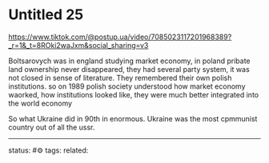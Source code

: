 # Untitled 25

https://www.tiktok.com/@postup.ua/video/7085023117201968389?_r=1&_t=8ROki2waJxm&social_sharing=v3

Boltsarovych was in england studying market economy, in poland pribate land ownership never disappeared, they had several party system, it was not closed in sense of literature. They remembered their own polish institutions.
so on 1989 polish society understood how market economy waorked, how institutions looked like, they were much better integrated into the world economy

So what Ukraine did in 90th in enormous.
Ukraine was the most cpmmunist country out of all the ussr.

---
status: #⚙️ 
tags: 
related: 